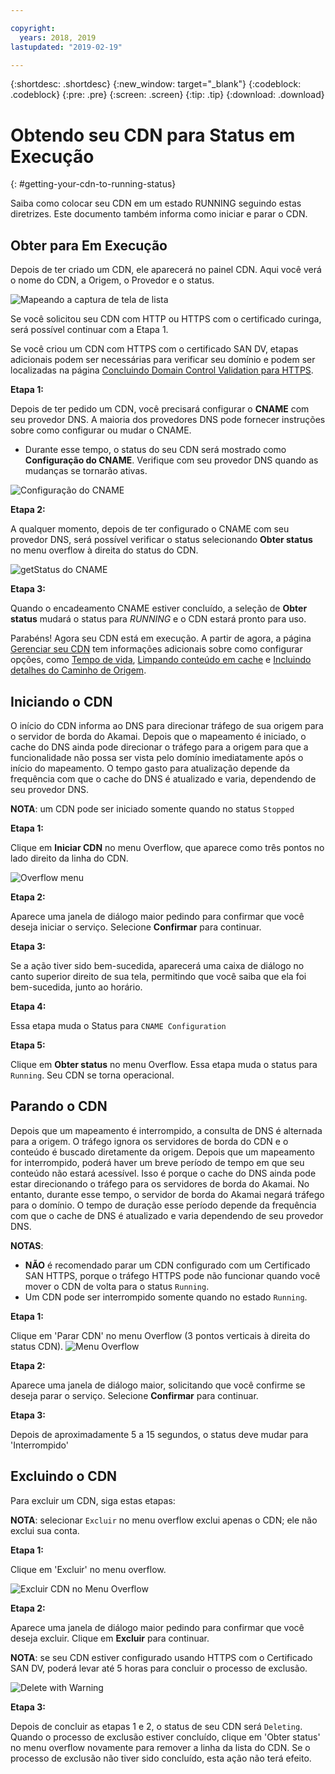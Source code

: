 ```yaml
---

copyright:
  years: 2018, 2019
lastupdated: "2019-02-19"

---
```


{:shortdesc: .shortdesc}
{:new_window: target="_blank"}
{:codeblock: .codeblock}
{:pre: .pre}
{:screen: .screen}
{:tip: .tip}
{:download: .download}

# Obtendo seu CDN para Status em Execução
{: #getting-your-cdn-to-running-status}

Saiba como colocar seu CDN em um estado RUNNING seguindo estas diretrizes. Este documento também
informa como iniciar e parar o CDN.

## Obter para Em Execução

Depois de ter criado um CDN, ele aparecerá no painel CDN. Aqui você verá o nome do CDN, a Origem, o Provedor e o status.  

 ![Mapeando a captura de tela de lista](images/mapping-list.png)


Se você solicitou seu CDN com HTTP ou HTTPS com o certificado curinga, será possível continuar
com a Etapa 1.

Se você criou um CDN com HTTPS com o certificado SAN DV, etapas adicionais podem ser necessárias
para verificar seu domínio e podem ser localizadas na página
[Concluindo Domain Control Validation para HTTPS](/docs/infrastructure/CDN/how-to-https.html#completing-domain-control-validation-for-https).

**Etapa 1:**

Depois de ter pedido um CDN, você precisará configurar o **CNAME** com seu provedor DNS. A maioria dos provedores DNS pode fornecer instruções sobre como configurar ou mudar o CNAME.

   * Durante esse tempo, o status do seu CDN será mostrado como **Configuração do CNAME**. Verifique com seu provedor DNS quando as mudanças se tornarão ativas.

   ![Configuração do CNAME](images/cname-config.png)  

**Etapa 2:**

A qualquer momento, depois de ter configurado o CNAME com seu provedor DNS, será possível verificar o status selecionando **Obter status** no menu overflow à direita do status do CDN.

  ![getStatus do CNAME](images/cname-getstatus.png)  

**Etapa 3:**

Quando o encadeamento CNAME estiver concluído, a seleção de **Obter status**
mudará o status para *RUNNING* e o CDN estará pronto para uso.

Parabéns! Agora seu CDN está em execução. A partir de agora, a página
[Gerenciar seu CDN](/docs/infrastructure/CDN/how-to.html#manage-your-cdn) tem informações adicionais sobre como
configurar opções, como [Tempo de
vida](/docs/infrastructure/CDN/how-to.html#setting-content-caching-time-using-time-to-live-), [Limpando conteúdo em cache](/docs/infrastructure/CDN/how-to.html#purging-cached-content) e
[Incluindo detalhes do Caminho de Origem](/docs/infrastructure/CDN/how-to.html#adding-origin-path-details).

## Iniciando o CDN

O início do CDN informa ao DNS para direcionar tráfego de sua origem para o servidor de borda do Akamai. Depois que o mapeamento é iniciado, o cache do DNS ainda pode direcionar o tráfego para a origem para que a funcionalidade não possa ser vista pelo domínio imediatamente após o início do mapeamento. O tempo gasto para atualização depende da frequência com que o cache do DNS é atualizado e varia, dependendo de seu provedor DNS.

**NOTA**: um CDN pode ser iniciado somente quando no status `Stopped`  

**Etapa 1:**

Clique em **Iniciar CDN** no menu Overflow, que aparece como três pontos no lado direito da linha do CDN.

  ![Overflow menu](images/start_cdn.png)

**Etapa 2:**

Aparece uma janela de diálogo maior pedindo para confirmar que você deseja iniciar o serviço. Selecione **Confirmar** para continuar.

**Etapa 3:**

Se a ação tiver sido bem-sucedida, aparecerá uma caixa de diálogo no canto superior direito de sua tela, permitindo que você saiba que ela foi bem-sucedida, junto ao horário.

**Etapa 4:**

Essa etapa muda o Status para `CNAME Configuration`

**Etapa 5:**

Clique em **Obter status** no menu Overflow. Essa etapa muda o status para `Running`. Seu CDN se torna operacional.

## Parando o CDN

Depois que um mapeamento é interrompido, a consulta de DNS é alternada para a origem. O tráfego ignora os servidores de borda do CDN e o conteúdo é buscado diretamente da origem. Depois que um mapeamento for interrompido, poderá haver um breve período de tempo em que seu conteúdo não estará acessível. Isso é porque o cache do DNS ainda pode estar direcionando o tráfego para os servidores de borda do Akamai. No entanto, durante esse tempo, o servidor de borda do Akamai negará tráfego para o domínio. O tempo de duração esse período depende da frequência com que o cache de DNS é atualizado e varia dependendo de seu provedor DNS.

**NOTAS**: 
* **NÃO** é recomendado parar um CDN configurado com um Certificado SAN HTTPS, porque o tráfego HTTPS pode não funcionar quando você mover o CDN de volta para o status `Running`. 
* Um CDN pode ser interrompido somente quando no estado `Running`.

**Etapa 1:**

Clique em 'Parar CDN' no menu Overflow (3 pontos verticais à direita do status CDN).
![Menu Overflow](images/stop_cdn.png)

**Etapa 2:**

Aparece uma janela de diálogo maior, solicitando que você confirme se deseja parar o serviço. Selecione **Confirmar** para continuar.

**Etapa 3:**

Depois de aproximadamente 5 a 15 segundos, o status deve mudar para 'Interrompido'

## Excluindo o CDN

Para excluir um CDN, siga estas etapas:

**NOTA**: selecionar `Excluir` no menu overflow exclui apenas o CDN; ele não exclui sua
conta.

**Etapa 1:**

Clique em 'Excluir' no menu overflow.

 ![Excluir CDN no Menu Overflow](images/delete_cdn.png)

**Etapa 2:**

Aparece uma janela de diálogo maior pedindo para confirmar que você deseja excluir. Clique em **Excluir**
para continuar.

**NOTA**: se seu CDN estiver configurado usando HTTPS com o Certificado SAN DV, poderá
levar até 5 horas para concluir o processo de exclusão.

  ![Delete with Warning](images/delete-with-warning.png)

**Etapa 3:**

Depois de concluir as etapas 1 e 2, o status de seu CDN será `Deleting`. Quando o processo de exclusão estiver concluído, clique em 'Obter status' no menu overflow novamente para remover a linha da lista do CDN. Se o processo de exclusão não tiver sido concluído, esta ação não terá efeito.
